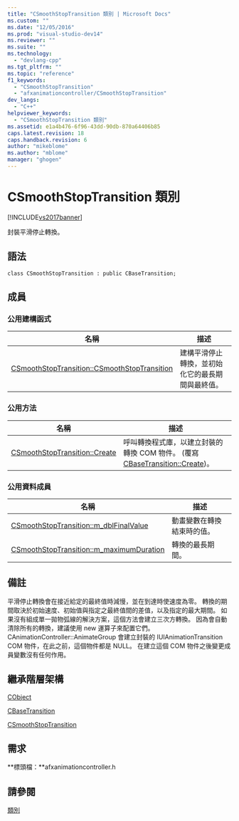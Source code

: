 ```yaml
---
title: "CSmoothStopTransition 類別 | Microsoft Docs"
ms.custom: ""
ms.date: "12/05/2016"
ms.prod: "visual-studio-dev14"
ms.reviewer: ""
ms.suite: ""
ms.technology: 
  - "devlang-cpp"
ms.tgt_pltfrm: ""
ms.topic: "reference"
f1_keywords: 
  - "CSmoothStopTransition"
  - "afxanimationcontroller/CSmoothStopTransition"
dev_langs: 
  - "C++"
helpviewer_keywords: 
  - "CSmoothStopTransition 類別"
ms.assetid: e1a4b476-6f96-43dd-90db-870a64406b85
caps.latest.revision: 18
caps.handback.revision: 6
author: "mikeblome"
ms.author: "mblome"
manager: "ghogen"
---
```

# CSmoothStopTransition 類別
[!INCLUDE[vs2017banner](../../assembler/inline/includes/vs2017banner.md)]

封裝平滑停止轉換。  
  
## 語法  
  
```  
class CSmoothStopTransition : public CBaseTransition;  
```  
  
## 成員  
  
### 公用建構函式  
  
|名稱|描述|  
|--------|--------|  
|[CSmoothStopTransition::CSmoothStopTransition](../Topic/CSmoothStopTransition::CSmoothStopTransition.md)|建構平滑停止轉換，並初始化它的最長期間與最終值。|  
  
### 公用方法  
  
|名稱|描述|  
|--------|--------|  
|[CSmoothStopTransition::Create](../Topic/CSmoothStopTransition::Create.md)|呼叫轉換程式庫，以建立封裝的轉換 COM 物件。  \(覆寫 [CBaseTransition::Create](../Topic/CBaseTransition::Create.md)\)。|  
  
### 公用資料成員  
  
|名稱|描述|  
|--------|--------|  
|[CSmoothStopTransition::m\_dblFinalValue](../Topic/CSmoothStopTransition::m_dblFinalValue.md)|動畫變數在轉換結束時的值。|  
|[CSmoothStopTransition::m\_maximumDuration](../Topic/CSmoothStopTransition::m_maximumDuration.md)|轉換的最長期間。|  
  
## 備註  
 平滑停止轉換會在接近給定的最終值時減慢，並在到達時使速度為零。  轉換的期間取決於初始速度、初始值與指定之最終值間的差值，以及指定的最大期間。  如果沒有組成單一拋物弧線的解決方案，這個方法會建立三次方轉換。  因為會自動清除所有的轉換，建議使用 new 運算子來配置它們。  CAnimationController::AnimateGroup 會建立封裝的 IUIAnimationTransition COM 物件，在此之前，這個物件都是 NULL。  在建立這個 COM 物件之後變更成員變數沒有任何作用。  
  
## 繼承階層架構  
 [CObject](../../mfc/reference/cobject-class.md)  
  
 [CBaseTransition](../../mfc/reference/cbasetransition-class.md)  
  
 [CSmoothStopTransition](../../mfc/reference/csmoothstoptransition-class.md)  
  
## 需求  
 **標頭檔：**afxanimationcontroller.h  
  
## 請參閱  
 [類別](../../mfc/reference/mfc-classes.md)